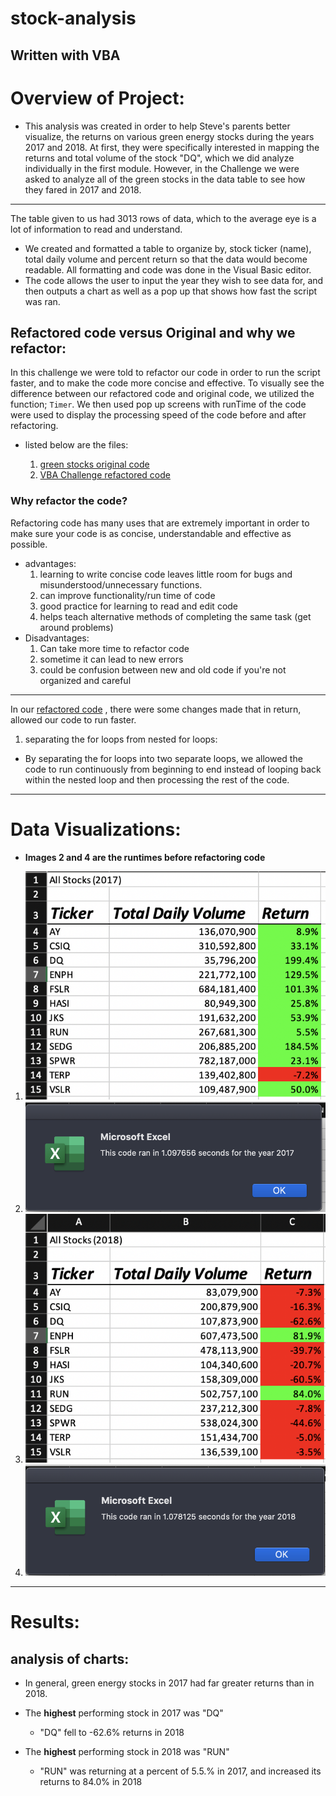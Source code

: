 # stock-analysis
Written with VBA
---

# **Overview of Project:**

- This analysis was created in order to help Steve's parents better visualize, the returns on various green energy stocks during the years 2017 and 2018.   At first, they were specifically interested in mapping the returns and total volume of the stock "DQ", which we did analyze individually in the first module.  However, in the Challenge we were asked to analyze all of the green stocks in the data table to see how they fared in 2017 and 2018.
 
--- 

The table given to us had 3013 rows of data, which to the average eye is a lot of information to read and understand.  

- We created and formatted a table to organize by, stock ticker (name), total daily volume and percent return so that the data would become readable.  All formatting and code was done in the Visual Basic editor.  
- The code allows the user to input the year they wish to see data for, and then outputs a chart as well as a pop up that shows how fast the script was ran.
	
## Refactored code versus Original and why we refactor:

In this challenge we were told to refactor our code in order to run the script faster, and to make the code more concise and effective.  To visually see the difference between our refactored code and original code, we utilized the function; `Timer`.  We then used pop up screens with runTime of the code were used to display the processing speed of the code before and after refactoring. 
- listed below are the files:

	1) [green stocks original code](stock-analysis/green_stocks.xlsm")
	2) [VBA Challenge refactored code](stock-analysis/VBA_Challenge.xlsm)

### Why refactor the code?

Refactoring code has many uses that are extremely important in order to make sure your code is as concise, understandable and effective as possible. 

- advantages:
	1) learning to write concise code leaves little room for bugs and misunderstood/unnecessary functions.
	2) can improve functionality/run time of code
	3) good practice for learning to read and edit code
	4) helps teach alternative methods of completing the same task (get around problems)
- Disadvantages:
	1) Can take more time to refactor code
	2) sometime it can lead to new errors
	3) could be confusion between new and old code if you're not organized and careful
---

In our [refactored code](stock-analysis/VBA_Challenge.xlsm) , there were some changes made that in return, allowed our code to run faster.

1) separating the for loops from nested for loops:
- By separating the for loops into two separate loops, we allowed the code to run continuously from beginning to end instead of looping back within the nested loop and then processing the rest of the code.
 	
---
# Data Visualizations:

- **Images 2 and 4 are the runtimes before refactoring code**

1) ![stock-analysis-2017](resources/stock-analysis-2017.png)
2) ![pre-refactor-2017](resources/pre-refactor-2017.png)
3) ![stock-analysis-2018](resources/stock-analysis-2018.png)
4) ![pre-refactor-2018](resources/pre-refactor-2018.png)
---
# Results:

## analysis of charts:
- In general, green energy stocks in 2017 had far greater returns than in 2018.

- The **highest** performing stock in 2017 was "DQ"
	* "DQ" fell to -62.6% returns in 2018

- The **highest** performing stock in 2018 was "RUN"
	* "RUN" was returning at a percent of 5.5.% in 2017, and increased its returns to 84.0% in 2018
 
